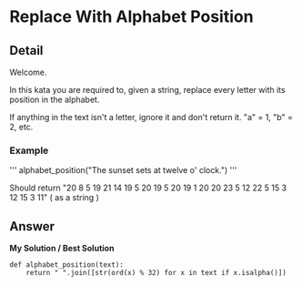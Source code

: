 # Replace With Alphabet Position
## Detail
Welcome.

In this kata you are required to, given a string, replace every letter with its position in the alphabet.

If anything in the text isn't a letter, ignore it and don't return it.
"a" = 1, "b" = 2, etc.

### Example
'''
alphabet_position("The sunset sets at twelve o' clock.")
'''

Should return "20 8 5 19 21 14 19 5 20 19 5 20 19 1 20 20 23 5 12 22 5 15 3 12 15 3 11" ( as a string )

## Answer
**My Solution / Best Solution**
```
def alphabet_position(text):
    return " ".join([str(ord(x) % 32) for x in text if x.isalpha()])
```